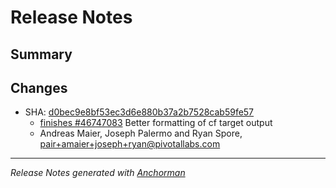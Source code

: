 # Release Notes

## Summary

## Changes

* SHA: [d0bec9e8bf53ec3d6e880b37a2b7528cab59fe57](git@github.com:cloudfoundry/cf/commit/d0bec9e8bf53ec3d6e880b37a2b7528cab59fe57)
    * [finishes #46747083](http://www.pivotaltracker.com/story/46747083) Better formatting of cf target output
    * Andreas Maier, Joseph Palermo and Ryan Spore, pair+amaier+joseph+ryan@pivotallabs.com


------

_Release Notes generated with [Anchorman](http://github.com/infews/anchorman)_